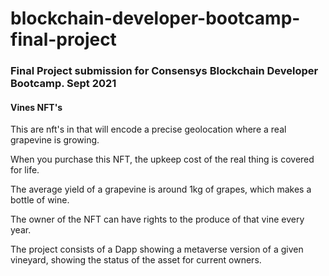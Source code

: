 # blockchain-developer-bootcamp-final-project

### Final Project submission for Consensys Blockchain Developer Bootcamp. Sept 2021

#### Vines NFT's

This are   nft's in that will encode a precise geolocation where a real grapevine is growing.

When you purchase this NFT, the upkeep cost of the real thing is covered for life.

The average yield of a grapevine is around 1kg of grapes, which makes a bottle of wine.

The owner of the NFT can have rights to the produce of that vine every year.

The project consists of a Dapp showing a metaverse version of a given vineyard, showing the status of the asset for current owners. 
